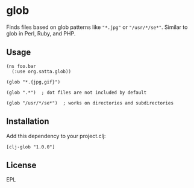 # glob

Finds files based on glob patterns like `"*.jpg"` or `"/usr/*/se*"`. Similar to glob in Perl, Ruby, and PHP.

## Usage

    (ns foo.bar
      (:use org.satta.glob))

    (glob "*.{jpg,gif}")

    (glob ".*")  ; dot files are not included by default

    (glob "/usr/*/se*")  ; works on directories and subdirectories

## Installation

Add this dependency to your project.clj:

    [clj-glob "1.0.0"]

## License

EPL

